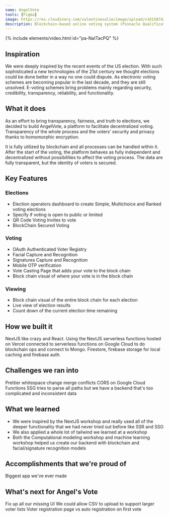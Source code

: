```yaml
---
name: AngelVote
tools: [Figma]
image: https://res.cloudinary.com/valentinesalim/image/upload/v1615874282/Angel_s_Vote_-_devpost_vfkdtu.gif
description: Blockchain-based online voting system (Pinnacle Qualification - Best Hack).
---
```


{% include elements/video.html id="pa-NaITacPQ" %}

## Inspiration
We were deeply inspired by the recent events of the US election. With such sophisticated a new technologies of the 21st century we thought elections could be done better in a way no one could dispute. As electronic voting schemes are becoming popular in the last decade, and they are still unsolved. E-voting schemes bring problems mainly regarding security, credibility, transparency, reliability, and functionality.

## What it does
As an effort to bring transparency, fairness, and truth to elections, we decided to build AngelVote, a platform to facilitate decentralized voting. Transparency of the whole process and the voters’ security and privacy thanks to homomorphic encryption.

It is fully utilized by blockchain and all processes can be handled within it. After the start of the voting, the platform behaves as fully independent and decentralized without possibilities to affect the voting process. The data are fully transparent, but the identity of voters is secured.

## Key Features

### Elections
- Election operators dashboard to create Simple, Multichoice and Ranked voting elections
- Specify if voting is open to public or limited
- QR Code Voting Invites to vote
- BlockChain Secured Voting

### Voting
- OAuth Authenticated Voter Registry
- Facial Capture and Recognition
- Signatures Capture and Recognition
- Mobile OTP verification
- Vote Casting Page that adds your vote to the block chain
- Block chain visual of where your vote is in the block chain

### Viewing
- Block chain visual of the entire block chain for each election
- Live view of election results
- Count down of the current election time remaining


## How we built it
NextJS like crazy and React. Using the NextJS serverless functions hosted on Vercel connected to serverless functions on Google Cloud to do blockchain ops and connect to Mongo. Firestore, firebase storage for local caching and firebase auth.

## Challenges we ran into
Prettier whitespace change merge conflicts
CORS on Google Cloud Functions
SSG tries to parse all paths but we have a backend that's too complicated and inconsistent data

## What we learned
- We were inspired by the NextJS workshop and really used all of the deeper functionality that we had never tried out before like SSR and SSG
- We also applied a whole lot of tailwind we learned at a workshop
- Both the Computational modeling workshop and machine learning workshop helped us create our backend with blockchain and facial/signature recognition models

## Accomplishments that we're proud of
Biggest app we've ever made

## What's next for Angel's Vote
Fix up all our missing UI
We could allow CSV to upload to support larger voter lists
Voter registration page vs auto registration on first vote
